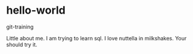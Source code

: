# hello-world
git-training

Little about me. I am trying to learn sql. I love nuttella in milkshakes. Your should try it. 
